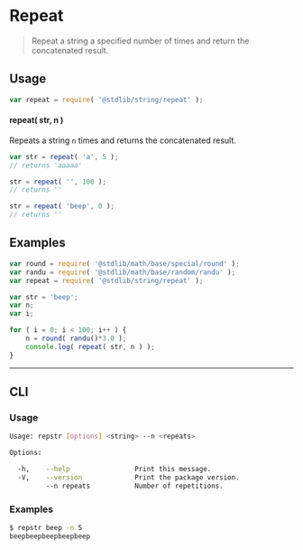 # Repeat

> Repeat a string a specified number of times and return the concatenated result.


<section class="usage">

## Usage

``` javascript
var repeat = require( '@stdlib/string/repeat' );
```

#### repeat( str, n )

Repeats a string `n` times and returns the concatenated result.

``` javascript
var str = repeat( 'a', 5 );
// returns 'aaaaa'

str = repeat( '', 100 );
// returns ''

str = repeat( 'beep', 0 );
// returns ''
```

</section>

<!-- /.usage -->


<section class="examples">

## Examples

``` javascript
var round = require( '@stdlib/math/base/special/round' );
var randu = require( '@stdlib/math/base/random/randu' );
var repeat = require( '@stdlib/string/repeat' );

var str = 'beep';
var n;
var i;

for ( i = 0; i < 100; i++ ) {
    n = round( randu()*3.0 );
    console.log( repeat( str, n ) );
}
```

</section>

<!-- /.examples -->


---

<section class="cli">

## CLI


<section class="usage">

### Usage

``` bash
Usage: repstr [options] <string> --n <repeats>

Options:

  -h,    --help                Print this message.
  -V,    --version             Print the package version.
         --n repeats           Number of repetitions.
```

</section>

<!-- /.usage -->


<section class="examples">

### Examples

``` bash
$ repstr beep -n 5
beepbeepbeepbeepbeep
```

</section>

<!-- /.examples -->

</section>

<!-- /.cli -->


<section class="links">

</section>

<!-- /.links -->
